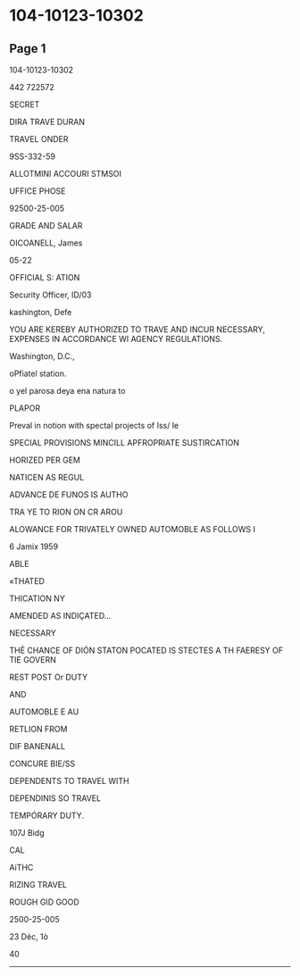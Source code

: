 # 104-10123-10302

## Page 1

104-10123-10302

442 722572

SECRET

DIRA TRAVE DURAN

TRAVEL ONDER

9SS-332-59

ALLOTMINI ACCOURI STMSOI

UFFICE PHOSE

92500-25-005

GRADE AND SALAR

OICOANELL, James

05-22

OFFICIAL S: ATION

Security Officer, ID/03

kashington, Defe

YOU ARE KEREBY AUTHORIZED TO TRAVE AND INCUR NECESSARY, EXPENSES IN ACCORDANCE WI AGENCY REGULATIONS.

Washington, D.C.,

oPfiatel station.

o yel parosa deya ena natura to

PLAPOR

Preval in notion with spectal projects of Iss/ le

SPECIAL PROVISIONS MINCILL APFROPRIATE SUSTIRCATION

HORIZED PER GEM

NATICEN AS REGUL

ADVANCE DE FUNOS IS AUTHO

TRA YE TO RION ON CR AROU

ALOWANCE FOR TRIVATELY OWNED AUTOMOBLE AS FOLLOWS I

6 Jamix 1959

ABLE

«THATED

THICATION NY

AMENDED AS INDIÇATED...

NECESSARY

THẺ CHANCE OF DIÓN STATON POCATED IS STECTES A TH FAERESY OF TIE GOVERN

REST POST Or DUTY

AND

AUTOMOBLE E AU

RETLION FROM

DIF BANENALL

CONCURE BIE/SS

DEPENDENTS TO TRAVEL WITH

DEPENDINIS SO TRAVEL

TEMPÓRARY DUTY.

107J Bidg

CAL

AiTHC

RIZING TRAVEL

ROUGH GID GOOD

2500-25-005

23 Déc, 1ò

40

---

